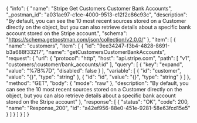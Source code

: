 {
  "info": {
    "name": "Stripe Get Customers Customer Bank Accounts",
    "_postman_id": "a031ae97-c1ce-4000-9513-e12f2c86c93c",
    "description": "By default, you can see the 10 most recent sources stored on a Customer directly on the object, but you can also retrieve details about a specific bank account stored on the Stripe account.",
    "schema": "https://schema.getpostman.com/json/collection/v2.0.0/"
  },
  "item": [
    {
      "name": "customers",
      "item": [
        {
          "id": "9ee34247-f3b4-4828-8691-b3a688f33217",
          "name": "getCustomersCustomerBankAccounts",
          "request": {
            "url": {
              "protocol": "http",
              "host": "api.stripe.com",
              "path": [
                "v1",
                "customers/:customer/bank_accounts/:id"
              ],
              "query": [
                {
                  "key": "expand",
                  "value": "%7B%7D",
                  "disabled": false
                }
              ],
              "variable": [
                {
                  "id": "customer",
                  "value": "{}",
                  "type": "string"
                },
                {
                  "id": "id",
                  "value": "{}",
                  "type": "string"
                }
              ]
            },
            "method": "GET",
            "body": {
              "mode": "raw"
            },
            "description": "By default, you can see the 10 most recent sources stored on a Customer directly on the object, but you can also retrieve details about a specific bank account stored on the Stripe account"
          },
          "response": [
            {
              "status": "OK",
              "code": 200,
              "name": "Response_200",
              "id": "a42ef956-88e0-451e-9281-58e63fcd15e5"
            }
          ]
        }
      ]
    }
  ]
}